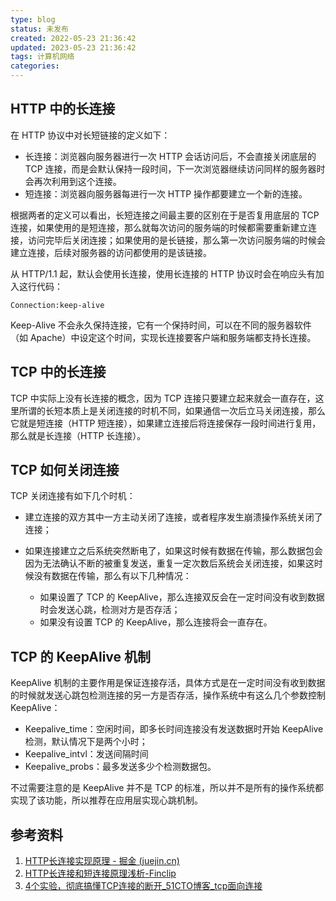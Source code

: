 ```yaml
---
type: blog
status: 未发布
created: 2022-05-23 21:36:42
updated: 2023-05-23 21:36:42
tags: 计算机网络
categories: 
---
```



## HTTP 中的长连接

在 HTTP 协议中对长短链接的定义如下：

* 长连接：浏览器向服务器进行一次 HTTP 会话访问后，不会直接关闭底层的 TCP 连接，而是会默认保持一段时间，下一次浏览器继续访问同样的服务器时会再次利用到这个连接。
* 短连接：浏览器向服务器每进行一次 HTTP 操作都要建立一个新的连接。

根据两者的定义可以看出，长短连接之间最主要的区别在于是否复用底层的 TCP 连接，如果使用的是短连接，那么就每次访问的服务端的时候都需要重新建立连接，访问完毕后关闭连接；如果使用的是长链接，那么第一次访问服务端的时候会建立连接，后续对服务器的访问都使用的是该链接。

从 HTTP/1.1 起，默认会使用长连接，使用长连接的 HTTP 协议时会在响应头有加入这行代码：

```http
Connection:keep-alive
```

Keep-Alive 不会永久保持连接，它有一个保持时间，可以在不同的服务器软件（如 Apache）中设定这个时间，实现长连接要客户端和服务端都支持长连接。

## TCP 中的长连接

TCP 中实际上没有长连接的概念，因为 TCP 连接只要建立起来就会一直存在，这里所谓的长短本质上是关闭连接的时机不同，如果通信一次后立马关闭连接，那么它就是短连接（HTTP 短连接），如果建立连接后将连接保存一段时间进行复用，那么就是长连接（HTTP 长连接）。

## TCP 如何关闭连接

TCP 关闭连接有如下几个时机：

* 建立连接的双方其中一方主动关闭了连接，或者程序发生崩溃操作系统关闭了连接；
* 如果连接建立之后系统突然断电了，如果这时候有数据在传输，那么数据包会因为无法确认不断的被重复发送，重复一定次数后系统会关闭连接，如果这时候没有数据在传输，那么有以下几种情况：

  * 如果设置了 TCP 的 KeepAlive，那么连接双反会在一定时间没有收到数据时会发送心跳，检测对方是否存活；
  * 如果没有设置 TCP 的 KeepAlive，那么连接将会一直存在。

## TCP 的 KeepAlive 机制

KeepAlive 机制的主要作用是保证连接存活，具体方式是在一定时间没有收到数据的时候就发送心跳包检测连接的另一方是否存活，操作系统中有这么几个参数控制 KeepAlive：

* Keepalive_time：空闲时间，即多长时间连接没有发送数据时开始 KeepAlive 检测，默认情况下是两个小时；
* Keepalive_intvl：发送间隔时间
* Keepalive_probs：最多发送多少个检测数据包。

不过需要注意的是 KeepAlive 并不是 TCP 的标准，所以并不是所有的操作系统都实现了该功能，所以推荐在应用层实现心跳机制。

## 参考资料

1. [HTTP长连接实现原理 - 掘金 (juejin.cn)](https://juejin.cn/post/6923887573861564423)
2. [HTTP长连接和短连接原理浅析-Finclip](https://www.finclip.com/news/f/495.html)
3. [4个实验，彻底搞懂TCP连接的断开_51CTO博客_tcp面向连接](https://blog.51cto.com/u_15067225/4334375)